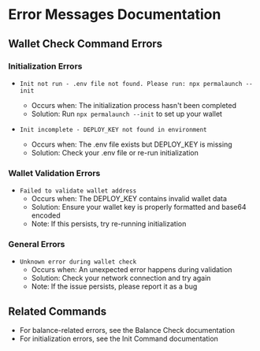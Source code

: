 # Error Messages Documentation

## Wallet Check Command Errors

### Initialization Errors
- `Init not run - .env file not found. Please run: npx permalaunch --init`
  - Occurs when: The initialization process hasn't been completed
  - Solution: Run `npx permalaunch --init` to set up your wallet

- `Init incomplete - DEPLOY_KEY not found in environment`
  - Occurs when: The .env file exists but DEPLOY_KEY is missing
  - Solution: Check your .env file or re-run initialization

### Wallet Validation Errors
- `Failed to validate wallet address`
  - Occurs when: The DEPLOY_KEY contains invalid wallet data
  - Solution: Ensure your wallet key is properly formatted and base64 encoded
  - Note: If this persists, try re-running initialization

### General Errors
- `Unknown error during wallet check`
  - Occurs when: An unexpected error happens during validation
  - Solution: Check your network connection and try again
  - Note: If the issue persists, please report it as a bug

## Related Commands
- For balance-related errors, see the Balance Check documentation
- For initialization errors, see the Init Command documentation 